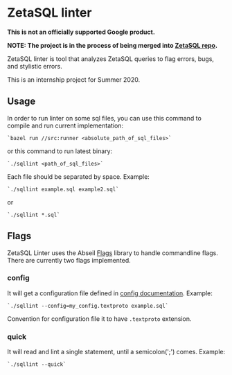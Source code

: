 # ZetaSQL linter

**This is not an officially supported Google product.**

**NOTE: The project is in the process of being merged into [ZetaSQL repo](https://github.com/google/zetasql).**

ZetaSQL linter is tool that analyzes ZetaSQL queries to flag errors, bugs, and
stylistic errors.

This is an internship project for Summer 2020.

## Usage

In order to run linter on some sql files, you can use this command to compile and run current implementation:
    
    `bazel run //src:runner <absolute_path_of_sql_files>`

or this command to run latest binary:

    `./sqllint <path_of_sql_files>`

Each file should be separated by space. Example:

    `./sqllint example.sql example2.sql`

or

    `./sqllint *.sql`

## Flags

ZetaSQL Linter uses the Abseil [Flags](https://abseil.io/blog/20190509-flags) library to handle commandline flags. There are currently two flags implemented.

### config

It will get a configuration file defined in [config documentation](docs/config.md). Example:

    `./sqllint --config=my_config.textproto example.sql`

Convention for configuration file it to have `.textproto` extension.

### quick

It will read and lint a single statement, until a semicolon(';') comes. Example:

    `./sqllint --quick`
